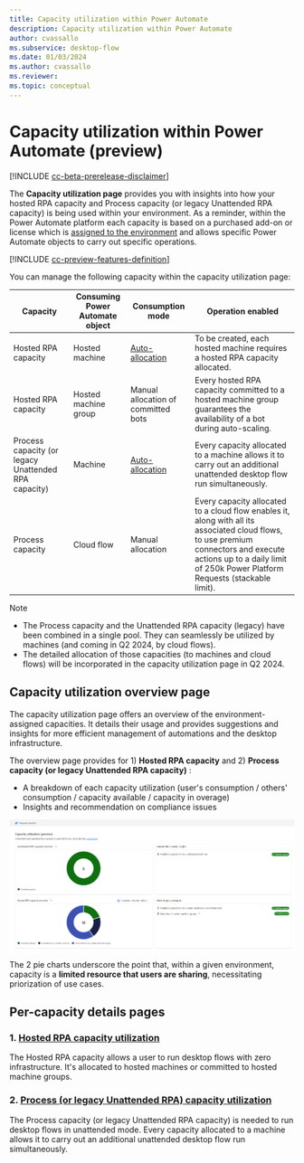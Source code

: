 ```yaml
---
title: Capacity utilization within Power Automate
description: Capacity utilization within Power Automate
author: cvassallo
ms.subservice: desktop-flow
ms.date: 01/03/2024
ms.author: cvassallo
ms.reviewer: 
ms.topic: conceptual
---
```


# Capacity utilization within Power Automate (preview)

[!INCLUDE [cc-beta-prerelease-disclaimer](actions-reference/includes/cc-beta-prerelease-disclaimer.md)]

The **Capacity utilization page** provides you with insights into how your hosted RPA capacity and Process capacity (or legacy Unattended RPA capacity) is being used within your environment. As a reminder, within the Power Automate platform each capacity is based on a purchased add-on or license which is [assigned to the environment](/power-platform/admin/capacity-add-on#allocate-or-change-capacity-in-an-environment) and allows specific Power Automate objects to carry out specific operations. 

[!INCLUDE [cc-preview-features-definition](../includes/cc-preview-features-definition.md)]

You can manage the following capacity within the capacity utilization page: 

|Capacity|Consuming Power Automate object|Consumption mode|Operation enabled|
|----|--------------------|----|----|
|Hosted RPA capacity|Hosted machine|[Auto-allocation](# "Hosted RPA capacity is auto-allocated to the hosted machine at its creation.")|To be created, each hosted machine requires a hosted RPA capacity allocated.|
|Hosted RPA capacity|Hosted machine group|Manual allocation of committed bots|Every hosted RPA capacity committed to a hosted machine group guarantees the availability of a bot during auto-scaling.|
|Process capacity (or legacy Unattended RPA capacity)|Machine|[Auto-allocation](# "Capacity is auto-allocated to the machine at unattended desktop flow run time.")|Every capacity allocated to a machine allows it to carry out an additional unattended desktop flow run simultaneously.|
|Process capacity|Cloud flow|Manual allocation|Every capacity allocated to a cloud flow enables it, along with all its associated cloud flows, to use premium connectors and execute actions up to a daily limit of 250k Power Platform Requests (stackable limit).|

> [!NOTE]
> 
> - The Process capacity and the Unattended RPA capacity (legacy) have been combined in a single pool. They can seamlessly be utilized by machines (and coming in Q2 2024, by cloud flows).
> - The detailed allocation of those capacities (to machines and cloud flows) will be incorporated in the capacity utilization page in Q2 2024.

## Capacity utilization overview page

The capacity utilization page offers an overview of the environment-assigned capacities. It details their usage and provides suggestions and insights for more efficient management of automations and the desktop infrastructure.

The overview page provides for 1) **Hosted RPA capacity** and 2) **Process capacity (or legacy Unattended RPA capacity)** : 
- A breakdown of each capacity utilization (user's consumption / others' consumption / capacity available / capacity in overage)
- Insights and recommendation on compliance issues

![Capacity Utilization overview page](media/capacity-utilization/capacity-utilization-MVP-overview.png)

The 2 pie charts underscore the point that, within a given environment, capacity is a <b>limited resource that users are sharing</b>, necessitating priorization of use cases.

## Per-capacity details pages

### 1. [Hosted RPA capacity utilization](capacity-utilization-hosted.md)

The Hosted RPA capacity allows a user to run desktop flows with zero infrastructure. It's allocated to hosted machines or committed to hosted machine groups. 

### 2. [Process (or legacy Unattended RPA) capacity utilization](capacity-utilization-process.md)

The Process capacity (or legacy Unattended RPA capacity) is needed to run desktop flows in unattended mode. Every capacity allocated to a machine allows it to carry out an additional unattended desktop flow run simultaneously.






